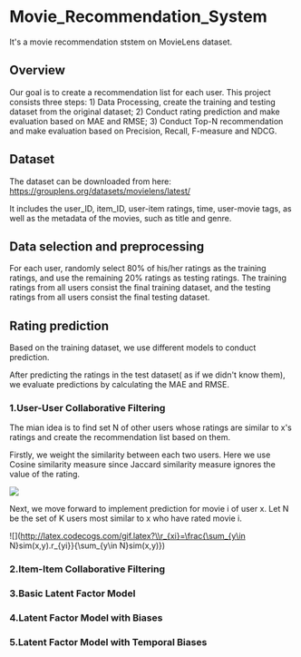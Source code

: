 
# Movie_Recommendation_System
It's a movie recommendation ststem on MovieLens dataset.
## Overview
Our goal is to create a recommendation list for each user. This project consists three steps: 1) Data Processing, create the training and testing dataset from the original dataset; 2) Conduct rating prediction and make evaluation based on MAE and RMSE; 3) Conduct Top-N recommendation and make evaluation based on Precision, Recall, F-measure and NDCG.
## Dataset
The	dataset	can	be	downloaded	from	here:	
https://grouplens.org/datasets/movielens/latest/

It includes the	user_ID, item_ID, user-item	ratings, time, user-movie	tags,	as well as the metadata	of	the	movies,	such	as title	and	genre.	
## Data selection and preprocessing
For each user, randomly select 80% of his/her ratings as the training ratings, and use the remaining 20% ratings as testing ratings. The training ratings from all users consist the final training dataset, and the testing ratings from all users consist the final testing dataset.
## Rating prediction
Based on the training dataset, we use different models to conduct prediction.

After predicting the ratings in the test dataset( as if we didn't know them), we evaluate predictions by calculating the MAE and RMSE.
### 1.User-User Collaborative Filtering
The mian idea is to find set N of other users whose ratings are similar to x's ratings and create the recommendation list based on them.

Firstly, we weight the similarity between each two users. Here we use Cosine similarity measure since Jaccard similarity measure ignores the value of the rating.

![](http://latex.codecogs.com/gif.latex?\\/sim(x,y)=cos(r_x,r_y)=\frac{r_x.r_y}{||r_x||.||r_y||})

Next, we move forward to implement prediction for movie i of user x. Let N be the set of K users most similar to x who have rated movie i.

![](http://latex.codecogs.com/gif.latex?\\r_{xi}=\frac{\sum_{y\in N}sim(x,y).r_{yi}}{\sum_{y\in N}sim(x,y)})

### 2.Item-Item Collaborative Filtering
### 3.Basic Latent Factor Model
### 4.Latent Factor Model with Biases
### 5.Latent Factor Model with Temporal Biases


